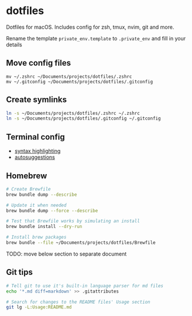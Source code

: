 # dotfiles

Dotfiles for macOS.
Includes config for zsh, tmux, nvim, git and more.

Rename the template `private_env.template` to `.private_env` and fill in your details

## Move config files

`mv ~/.zshrc ~/Documents/projects/dotfiles/.zshrc`<br>
`mv ~/.gitconfig ~/Documents/projects/dotfiles/.gitconfig`

## Create symlinks

```BASH
ln -s ~/Documents/projects/dotfiles/.zshrc ~/.zshrc
ln -s ~/Documents/projects/dotfiles/.gitconfig ~/.gitconfig
```

## Terminal config

- [syntax highlighting](https://github.com/zsh-users/zsh-syntax-highlighting)
- [autosuggestions](https://github.com/zsh-users/zsh-autosuggestions)

## Homebrew

```BASH
# Create Brewfile
brew bundle dump --describe

# Update it when needed
brew bundle dump --force --describe

# Test that Brewfile works by simulating an install
brew bundle install --dry-run

# Install brew packages
brew bundle --file ~/Documents/projects/dotfiles/Brewfile
```

TODO: move below section to separate document

## Git tips

```BASH
# Tell git to use it's built-in language parser for md files
echo '*.md diff=markdown' >> .gitattributes

# Search for changes to the README files' Usage section
git lg -L:Usage:README.md
```
